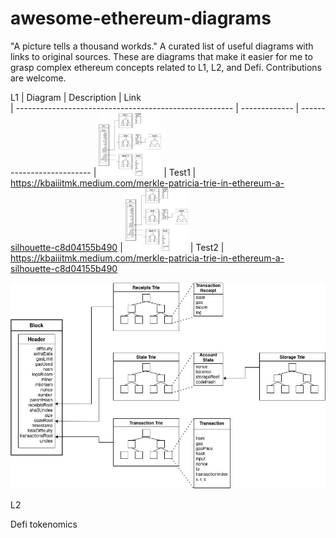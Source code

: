 # awesome-ethereum-diagrams

"A picture tells a thousand workds." A curated list of useful diagrams with links to original sources. These are diagrams that make it easier for me to grasp complex ethereum concepts related to L1, L2, and Defi.  Contributions are welcome.

L1
| Diagram                                                | Description   | Link      
| ------------------------------------------------------ | ------------- | --------------------------
| <img src="block.jpeg" width="100" height="100">        | Test1         | https://kbaiiitmk.medium.com/merkle-patricia-trie-in-ethereum-a-silhouette-c8d04155b490
| <img src="block.jpeg" width="100" height="100">        | Test2         | https://kbaiiitmk.medium.com/merkle-patricia-trie-in-ethereum-a-silhouette-c8d04155b490

![Screenshot](block.jpeg)

L2

Defi tokenomics
